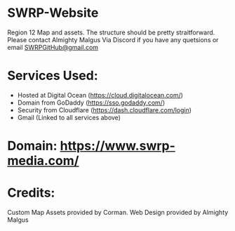 # SWRP-Website
Region 12 Map and assets.
The structure should be pretty straitforward.
Please contact Almighty Malgus Via Discord if you have any quetsions
or email SWRPGitHub@gmail.com

Services Used:
========================
- Hosted at Digital Ocean (https://cloud.digitalocean.com/)
- Domain from GoDaddy (https://sso.godaddy.com/) 
- Security from Cloudflare (https://dash.cloudflare.com/login)
- Gmail (Linked to all services above)


# Domain: https://www.swrp-media.com/


Credits:
========================
Custom Map Assets provided by Corman.
Web Design provided by Almighty Malgus
